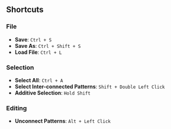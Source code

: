 ## Shortcuts
### File
+ **Save**: `Ctrl + S`
+ **Save As**: `Ctrl + Shift + S`
+ **Load File**: `Ctrl + L`

### Selection
+ **Select All**: `Ctrl + A`
+ **Select Inter-connected Patterns**: `Shift + Double Left Click`
+ **Additive Selection**: `Hold Shift`

### Editing
+ **Unconnect Patterns**: `Alt + Left Click`

